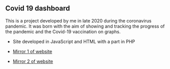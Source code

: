 ## Covid 19 dashboard
This is a project developed by me in late 2020 during the coronavirus pandemic. It was born with the aim of showing and tracking the progress of the pandemic and the Covid-19 vaccination on graphs.

 - Site developed in JavaScript and HTML with a part in PHP

- [Mirror 1 of website](https://servermarca.duckdns.org/covid/)
- [Mirror 2 of website](https://servermarca.altervista.org/covid/)
